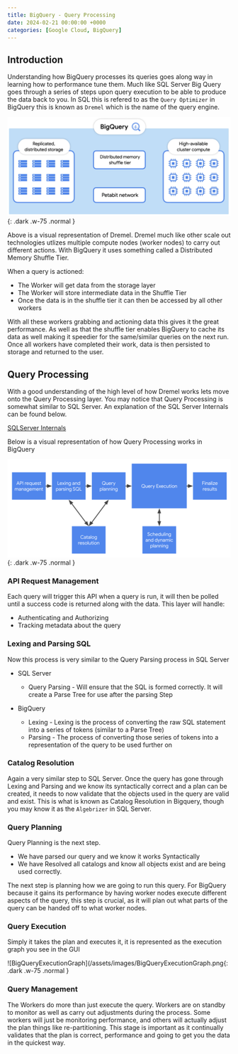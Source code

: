 ```yaml
---
title: BigQuery - Query Processing
date: 2024-02-21 00:00:00 +0000
categories: [Google Cloud, BigQuery]
---
```

## Introduction
Understanding how BigQuery processes its queries goes along way in learning how to performance tune them. Much like SQL Server Big Query goes through a series of steps upon query execution to be able to produce the data back to you. In SQL this is refered to as the ```Query Optimizer``` in BigQuery this is known as ```Dremel``` which is the name of the query engine. 

![Dremel](/assets/images/Dremel.png){: .dark .w-75 .normal }

Above is a visual representation of Dremel. Dremel much like other scale out technologies utlizes multiple compute nodes (worker nodes) to carry out different actions. With BigQuery it uses something called a Distributed Memory Shuffle Tier. 

When a query is actioned:
- The Worker will get data from the storage layer
- The Worker will store intermediate data in the Shuffle Tier
- Once the data is in the shuffle tier it can then be accessed by all other workers

With all these workers grabbing and actioning data this gives it the great performance. As well as that the shuffle tier enables BigQuery to cache its data as well making it speedier for the same/similar queries on the next run. Once all workers have completed their work, data is then persisted to storage and returned to the user.

## Query Processing
With a good understanding of the high level of how Dremel works lets move onto the Query Processing layer. You may notice that Query Processing is somewhat similar to SQL Server. An explanation of the SQL Server Internals can be found below.

[SQLServer Internals](https://sqltechhead.co.uk/posts/QueryExecutionInternals/)

Below is a visual representation of how Query Processing works in BigQuery

![BigQueryQueryProcessing](/assets/images/BigQueryQueryProcessing.png){: .dark .w-75 .normal }

### API Request Management
Each query will trigger this API when a query is run, it will then be polled until a success code is returned along with the data. This layer will handle:
- Authenticating and Authorizing
- Tracking metadata about the query

### Lexing and Parsing SQL
Now this process is very similar to the Query Parsing process in SQL Server

- SQL Server 
   - Query Parsing - Will ensure that the SQL is formed correctly. It will create a Parse Tree for use after the parsing Step

- BigQuery
   - Lexing - Lexing is the process of converting the raw SQL statement into a series of tokens (similar to a Parse Tree)
   - Parsing - The process of converting those series of tokens into a representation of the query to be used further on

### Catalog Resolution
Again a very similar step to SQL Server. Once the query has gone through Lexing and Parsing and we know its syntactically correct and a plan can be created, it needs to now validate that the objects used in the query are valid and exist. This is what is known as Catalog Resolution in Bigquery, though you may know it as the ```Algebrizer``` in SQL Server. 

### Query Planning
Query Planning is the next step. 
- We have parsed our query and we know it works Syntactically
- We have Resolved all catalogs and know all objects exist and are being used correctly. 

The next step is planning how we are going to run this query. For BigQuery because it gains its performance by having worker nodes execute different aspects of the query, this step is crucial, as it will plan out what parts of the query can be handed off to what worker nodes. 

### Query Execution
Simply it takes the plan and executes it, it is represented as the execution graph you see in the GUI

![BigQueryExecutionGraph](/assets/images/BigQueryExecutionGraph.png{: .dark .w-75 .normal }

### Query Management
The Workers do more than just execute the query. Workers are on standby to monitor as well as carry out adjustments during the process. Some workers will just be monitoring performance, and others will actually adjust the plan things like re-partitioning. This stage is important as it continually validates that the plan is correct, performance and going to get you the data in the quickest way. 

